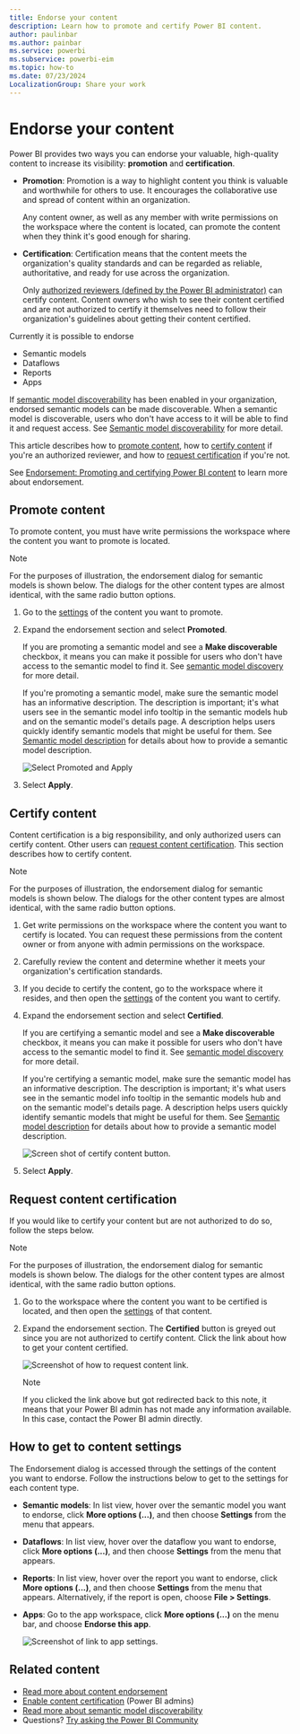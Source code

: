 ```yaml
---
title: Endorse your content
description: Learn how to promote and certify Power BI content.
author: paulinbar
ms.author: painbar
ms.service: powerbi
ms.subservice: powerbi-eim
ms.topic: how-to
ms.date: 07/23/2024
LocalizationGroup: Share your work
---
```

# Endorse your content

Power BI provides two ways you can endorse your valuable, high-quality content to increase its visibility: **promotion** and **certification**.

* **Promotion**: Promotion is a way to highlight content you think is valuable and worthwhile for others to use. It encourages the collaborative use and spread of content within an organization.

    Any content owner, as well as any member with write permissions on the workspace where the content is located, can promote the content when they think it's good enough for sharing.

* **Certification**: Certification means that the content meets the organization's quality standards and can be regarded as reliable, authoritative, and ready for use across the organization.

    Only [authorized reviewers (defined by the Power BI administrator)](../admin/service-admin-setup-certification.md) can certify content. Content owners who wish to see their content certified and are not authorized to certify it themselves need to follow their organization's guidelines about getting their content certified.

Currently it is possible to endorse
* Semantic models
* Dataflows
* Reports
* Apps

If [semantic model discoverability](service-discovery.md) has been enabled in your organization, endorsed semantic models can be made discoverable. When a semantic model is discoverable, users who don't have access to it will be able to find it and request access. See [Semantic model discoverability](service-discovery.md) for more detail.

This article describes how to [promote content](#promote-content), how to [certify content](#certify-content) if you're an authorized reviewer, and how to [request certification](#request-content-certification) if you're not.

See [Endorsement: Promoting and certifying Power BI content](service-endorsement-overview.md) to learn more about endorsement.

## Promote content

To promote content, you must have write permissions the workspace where the content you want to promote is located.

>[!NOTE]
>For the purposes of illustration, the endorsement dialog for semantic models is shown below. The dialogs for the other content types are almost identical, with the same radio button options. 

1. Go to the [settings](#how-to-get-to-content-settings) of the content you want to promote.

1. Expand the endorsement section and select **Promoted**.

    If you are promoting a semantic model and see a **Make discoverable** checkbox, it means you can make it possible for users who don't have access to the semantic model to find it. See [semantic model discovery](service-discovery.md) for more detail.

    If you're promoting a semantic model, make sure the semantic model has an informative description. The description is important; it's what users see in the semantic model info tooltip in the semantic models hub and on the semantic model's details page. A description helps users quickly identify semantic models that might be useful for them. See [Semantic model description](../connect-data/service-dataset-description.md) for details about how to provide a semantic model description.

    ![Select Promoted and Apply](media/service-endorse-content/power-bi-promote-content.png)

1. Select **Apply**.

## Certify content

Content certification is a big responsibility, and only authorized users can certify content. Other users can [request content certification](#request-content-certification). This section describes how to certify content.

>[!NOTE]
>For the purposes of illustration, the endorsement dialog for semantic models is shown below. The dialogs for the other content types are almost identical, with the same radio button options.

1. Get write permissions on the workspace where the content you want to certify is located. You can request these permissions from the content owner or from anyone with admin permissions on the workspace.

1. Carefully review the content and determine whether it meets your organization's certification standards.

1. If you decide to certify the content, go to the workspace where it resides, and then open the [settings](#how-to-get-to-content-settings) of the content you want to certify.

1. Expand the endorsement section and select **Certified**.

    If you are certifying a semantic model and see a **Make discoverable** checkbox, it means you can make it possible for users who don't have access to the semantic model to find it. See [semantic model discovery](service-discovery.md) for more detail.

     If you're certifying a semantic model, make sure the semantic model has an informative description. The description is important; it's what users see in the semantic model info tooltip in the semantic models hub and on the semantic model's details page. A description helps users quickly identify semantic models that might be useful for them. See [Semantic model description](../connect-data/service-dataset-description.md) for details about how to provide a semantic model description.

    ![Screen shot of certify content button.](media/service-endorse-content/power-bi-certify-content.png)

1. Select **Apply**.

## Request content certification

If you would like to certify your content but are not authorized to do so, follow the steps below.

>[!NOTE]
>For the purposes of illustration, the endorsement dialog for semantic models is shown below. The dialogs for the other content types are almost identical, with the same radio button options. 

1. Go to the workspace where the content you want to be certified is located, and then open the [settings](#how-to-get-to-content-settings) of that content.

1. Expand the endorsement section. The **Certified** button is greyed out since you are not authorized to certify content. Click the link about how to get your content certified.

    ![Screenshot of how to request content link.](media/service-endorse-content/power-bi-request-content-certification.png)
    <a name="no-info-redirect"></a>
    >[!NOTE]
    >If you clicked the link above but got redirected back to this note, it means that your Power BI admin has not made any information available. In this case, contact the Power BI admin directly.

## How to get to content settings

The Endorsement dialog is accessed through the settings of the content you want to endorse. Follow the instructions below to get to the settings for each content type.

* **Semantic models**: In list view, hover over the semantic model you want to endorse, click **More options (...)**, and then choose **Settings** from the menu that appears.
* **Dataflows**: In list view, hover over the dataflow you want to endorse, click **More options (...)**, and then choose **Settings** from the menu that appears.


* **Reports**: In list view, hover over the report you want to endorse, click **More options (...)**, and then choose **Settings** from the menu that appears. Alternatively, if the report is open, choose **File > Settings**.

* **Apps**: Go to the app workspace, click **More options (...)** on the menu bar, and choose **Endorse this app**.

    ![Screenshot of link to app settings.](media/service-endorse-content/power-bi-app-settings.png)

## Related content

* [Read more about content endorsement](service-endorsement-overview.md)
* [Enable content certification](../admin/service-admin-setup-certification.md) (Power BI admins)
* [Read more about semantic model discoverability](service-discovery.md)
* Questions? [Try asking the Power BI Community](https://community.powerbi.com/)
